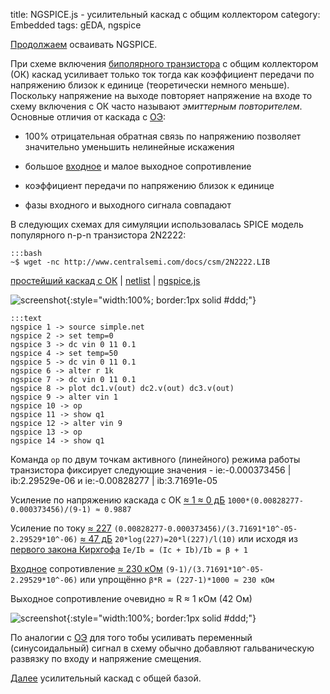 title: NGSPICE.js - усилительный каскад с общим коллектором
category: Embedded 
tags: gEDA, ngspice

[Продолжаем]({filename}../2016-10-28-ngspice-introduction/2016-10-28-ngspice-introduction.md) осваивать NGSPICE.

При схеме включения [биполярного транзистора]({filename}../2016-11-02-bipolar-transistor/2016-11-02-bipolar-transistor.md) с общим коллектором (ОК) каскад усиливает только ток тогда как коэффициент передачи по напряжению близок к единице (теоретически немного меньше). Поскольку напряжение на выходе повторяет напряжение на входе то схему включения с ОК часто называют *эмиттерным повторителем*. Основные отличия от каскада с [ОЭ]({filename}../2016-11-07-bipolar-common-emitter/2016-11-07-bipolar-common-emitter.md):

  - 100% отрицательная обратная связь по напряжению  позволяет значительно уменьшить нелинейные искажения

  - большое [входное]({filename}../2016-11-04-input-output-impedance/2016-11-04-input-output-impedance.md) и малое выходное сопротивление

  - коэффициент передачи по напряжению близок к единице

  - фазы входного и выходного сигнала совпадают

<!-- 
<a href="{attach}2N2222.LIB"></a>
-->

В следующих схемах для симуляции использовалась SPICE модель популярного n-p-n транзистора 2N2222:

    :::bash
    ~$ wget -nc http://www.centralsemi.com/docs/csm/2N2222.LIB

[простейший каскад с ОК]({attach}simple.sch) | [netlist]({attach}simple.net) | [ngspice.js](https://ngspice.js.org/?gist=5ce99532a7aa87358fcdfc949e821a94)

![screenshot]({attach}show-img-simple.png){:style="width:100%; border:1px solid #ddd;"}

    :::text
    ngspice 1 -> source simple.net
    ngspice 2 -> set temp=0
    ngspice 3 -> dc vin 0 11 0.1
    ngspice 4 -> set temp=50
    ngspice 5 -> dc vin 0 11 0.1
    ngspice 6 -> alter r 1k
    ngspice 7 -> dc vin 0 11 0.1
    ngspice 8 -> plot dc1.v(out) dc2.v(out) dc3.v(out)
    ngspice 9 -> alter vin 1
    ngspice 10 -> op
    ngspice 11 -> show q1
    ngspice 12 -> alter vin 9
    ngspice 13 -> op
    ngspice 14 -> show q1 

Команда ```op``` по двум точкам активного (линейного) режима работы транзистора фиксирует следующие значения - ie:-0.000373456 | ib:2.29529e-06 и ie:-0.00828277 | ib:3.71691e-05

Усиление по напряжению каскада c ОК [≈ 1 ≈ 0 дБ](https://bc.js.org/) ```1000*(0.00828277-0.000373456)/(9-1) ≈ 0.9887```

Усиление по току [≈ 227](https://bc.js.org/) ```(0.00828277-0.000373456)/(3.71691*10^-05-2.29529*10^-06)``` [≈ 47 дБ](https://bc.js.org/) ```20*log(227)=20*l(227)/l(10)``` или исходя из [первого закона Кирхгофа]({filename}../2016-10-28-ngspice-introduction/2016-10-28-ngspice-introduction.md) ```Ie/Ib = (Ic + Ib)/Ib = β + 1```

[Входное]({filename}../2016-11-04-input-output-impedance/2016-11-04-input-output-impedance.md) сопротивление [≈ 230 кОм](https://bc.js.org/) ```(9-1)/(3.71691*10^-05-2.29529*10^-06)``` или упрощённо ```β*R = (227-1)*1000 ≈ 230 кОм```

Выходное сопротивление очевидно ≈ R ≈ 1 кОм (42 Ом)

![screenshot]({attach}simple-canvas.png){:style="width:100%; border:1px solid #ddd;"}

По аналогии с [ОЭ]({filename}../2016-11-07-bipolar-common-emitter/2016-11-07-bipolar-common-emitter.md) для того тобы усиливать переменный (синусоидальный) сигнал в схему обычно добавляют гальваническую развязку по входу и напряжение смещения.

[Далее]({filename}../2016-11-10-bipolar-common-base/2016-11-10-bipolar-common-base.md) усилительный каскад с общей базой.